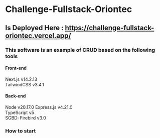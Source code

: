 # Challenge-Fullstack-Oriontec
## Is Deployed Here : https://challenge-fullstack-oriontec.vercel.app/

### This software is an example of CRUD based on the following tools
#### Front-end 
  Next.js v14.2.13 <br/>
  TailwindCSS v3.4.1 
  
#### Back-end 
  Node v20.17.0
  Express.js v4.21.0 <br/>
  TypeScript v5 <br/>
  SGBD:  Firebird v3.0

 ### How to start

